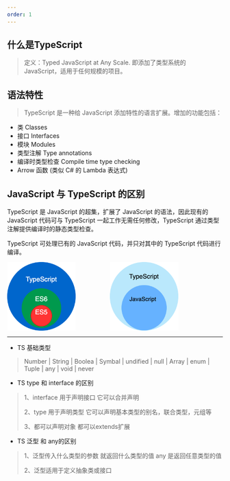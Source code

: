 ```yaml
---
order: 1
---
```


## 什么是TypeScript

> 定义：Typed JavaScript at Any Scale. 即添加了类型系统的 JavaScript，适用于任何规模的项目。

## 语法特性
> TypeScript 是一种给 JavaScript 添加特性的语言扩展。增加的功能包括：

- 类 Classes
- 接口 Interfaces
- 模块 Modules 
- 类型注解 Type annotations
- 编译时类型检查 Compile time type checking 
- Arrow 函数 (类似 C# 的 Lambda 表达式)

## JavaScript 与 TypeScript 的区别

TypeScript 是 JavaScript 的超集，扩展了 JavaScript 的语法，因此现有的 JavaScript 代码可与 TypeScript 一起工作无需任何修改，TypeScript 通过类型注解提供编译时的静态类型检查。

TypeScript 可处理已有的 JavaScript 代码，并只对其中的 TypeScript 代码进行编译。

<div style="display: flex">
  <img src="/ts-lemmo-1.png" width="160" style="margin-right: 80px">
  <img src="/ts-lemmo-2.png" width="160">
</div>  

---

- TS 基础类型
> Number | String | Boolea | Symbal | undified | null | Array | enum | Tuple | any | void | never

- TS type 和 interface 的区别
> 1、interface 用于声明接口 它可以合并声明
>
> 2、type 用于声明类型  它可以声明基本类型的别名，联合类型，元组等
>
> 3、都可以声明对象  都可以extends扩展

- TS 泛型 和 any的区别
> 1、泛型传入什么类型的参数 就返回什么类型的值   any 是返回任意类型的值
>
> 2、泛型适用于定义抽象类或接口

